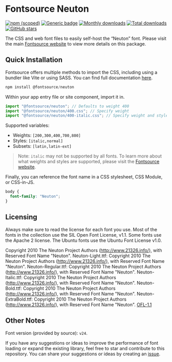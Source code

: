 # Fontsource Neuton

[![npm (scoped)](https://img.shields.io/npm/v/@fontsource/neuton?color=brightgreen)](https://www.npmjs.com/package/@fontsource/neuton) [![Generic badge](https://img.shields.io/badge/fontsource-passing-brightgreen)](https://github.com/fontsource/fontsource) [![Monthly downloads](https://badgen.net/npm/dm/@fontsource/neuton)](https://github.com/fontsource/fontsource) [![Total downloads](https://badgen.net/npm/dt/@fontsource/neuton)](https://github.com/fontsource/fontsource) [![GitHub stars](https://img.shields.io/github/stars/fontsource/fontsource.svg?style=social&label=Star)](https://github.com/fontsource/fontsource/stargazers)

The CSS and web font files to easily self-host the “Neuton” font. Please visit the main [Fontsource website](https://fontsource.org/fonts/neuton) to view more details on this package.

## Quick Installation

Fontsource offers multiple methods to import the CSS, including using a bundler like Vite or using SASS. You can find full documentation [here](https://fontsource.org/docs/getting-started/introduction).

```javascript
npm install @fontsource/neuton
```

Within your app entry file or site component, import it in.

```javascript
import "@fontsource/neuton"; // Defaults to weight 400
import "@fontsource/neuton/400.css"; // Specify weight
import "@fontsource/neuton/400-italic.css"; // Specify weight and style
```

Supported variables:
- Weights: `[200,300,400,700,800]`
- Styles: `[italic,normal]`
- Subsets: `[latin,latin-ext]`

> Note: `italic` may not be supported by all fonts. To learn more about what weights and styles are supported, please visit the [Fontsource website](https://fontsource.org/fonts/neuton).

Finally, you can reference the font name in a CSS stylesheet, CSS Module, or CSS-in-JS.

```css
body {
  font-family: "Neuton";
}
```

## Licensing
Always make sure to read the license for each font you use. Most of the fonts in the collection use the SIL Open Font License, v1.1. Some fonts use the Apache 2 license. The Ubuntu fonts use the Ubuntu Font License v1.0.

Copyright 2010 The Neuton Project Authors (http://www.21326.info/), with Reserved Font Name "Neuton". Neuton-Light.ttf: Copyright 2010 The Neuton Project Authors (http://www.21326.info/), with Reserved Font Name "Neuton". Neuton-Regular.ttf: Copyright 2010 The Neuton Project Authors (http://www.21326.info/), with Reserved Font Name "Neuton". Neuton-Italic.ttf: Copyright 2010 The Neuton Project Authors (http://www.21326.info/), with Reserved Font Name "Neuton". Neuton-Bold.ttf: Copyright 2010 The Neuton Project Authors (http://www.21326.info/), with Reserved Font Name "Neuton". Neuton-ExtraBold.ttf: Copyright 2010 The Neuton Project Authors (http://www.21326.info/), with Reserved Font Name "Neuton".
[OFL-1.1](https://openfontlicense.org)

## Other Notes
Font version (provided by source): `v24`.

If you have any suggestions or ideas to improve the performance of font loading or expand the existing library, feel free to star and contribute to this repository. You can share your suggestions or ideas by creating an [issue](https://github.com/fontsource/fontsource/issues).